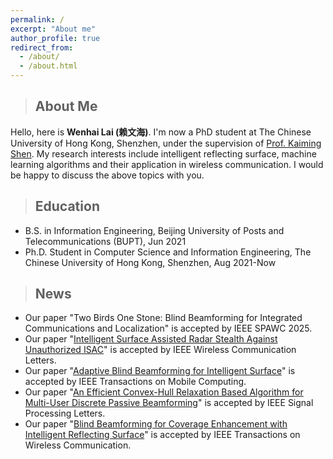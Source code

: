 ```yaml
---
permalink: /
excerpt: "About me"
author_profile: true
redirect_from: 
  - /about/
  - /about.html
---
```

>## About Me
Hello, here is **Wenhai Lai (赖文海)**. I'm now a PhD student at The Chinese University of Hong Kong, Shenzhen, under the supervision of [Prof. Kaiming Shen](https://kaimingshen.github.io/index.html). My research interests include intelligent reflecting surface, machine learning algorithms and their application in wireless communication. I would be happy to discuss the above topics with you.

>## Education
* B.S. in Information Engineering, Beijing University of Posts and Telecommunications (BUPT), Jun 2021
* Ph.D. Student in Computer Science and Information Engineering, The Chinese University of Hong Kong, Shenzhen, Aug 2021-Now

>## News
* Our paper "Two Birds One Stone: Blind Beamforming for Integrated Communications and Localization" is accepted by IEEE SPAWC 2025.
* Our paper "[Intelligent Surface Assisted Radar Stealth Against Unauthorized ISAC](/files/Fan_WCL_2025.pdf)" is accepted by IEEE Wireless Communication Letters.
* Our paper "[Adaptive Blind Beamforming for Intelligent Surface](/files/Lai_TMC_2024.pdf)" is accepted by IEEE Transactions on Mobile Computing.
* Our paper "[An Efficient Convex-Hull Relaxation Based Algorithm for Multi-User Discrete Passive Beamforming](/files/Lai_SPL_2024.pdf)" is accepted by IEEE Signal Processing Letters.
* Our paper "[Blind Beamforming for Coverage Enhancement with Intelligent Reflecting Surface](/files/Fan_TWC_2024.pdf)" is accepted by IEEE Transactions on Wireless Communication.